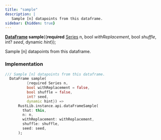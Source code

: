 ```yaml
---
title: "sample"
description: |
   Sample [n] datapoints from this dataframe.
sidebar: {hidden: true}
---
```

<span class="dart-code"><strong>[DataFrame] sample</strong>({<span class="nobr"><strong>required</strong> [Series] n</span>, <span class="nobr">bool <i>withReplacement</i></span>, <span class="nobr">bool <i>shuffle</i></span>, <span class="nobr">int? <i>seed</i></span>, <span class="nobr">dynamic <i>hint</i></span>});</span>

 Sample [n] datapoints from this dataframe.
### Implementation
```dart
/// Sample [n] datapoints from this dataframe.
  DataFrame sample(
          {required Series n,
          bool withReplacement = false,
          bool shuffle = false,
          int? seed,
          dynamic hint}) =>
      RustLib.instance.api.dataFrameSample(
        that: this,
        n: n,
        withReplacement: withReplacement,
        shuffle: shuffle,
        seed: seed,
      );
```

[DataFrame]: /reference/classes/dataframe/
[Series]: /reference/classes/series/